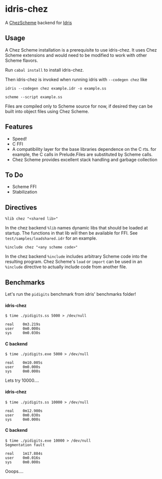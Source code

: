 # idris-chez

A [ChezScheme](https://cisco.github.io/ChezScheme/) backend for [Idris](http://idris-lang.org)

## Usage

A Chez Scheme installation is a prerequisite to use idris-chez. It uses Chez Scheme extensions and would need to be modified to work with other Scheme flavors.

Run `cabal install` to install idris-chez.

Then idris-chez is invoked when running idris with `--codegen chez` like

```idris --codegen chez example.idr -o example.ss```

```scheme --script example.ss```

Files are compiled only to Scheme source for now, if desired they can be built into object files using Chez Scheme.

## Features

* Speed!
* C FFI
* A compatibility layer for the base libraries dependence on the C rts. for example, the C calls in Prelude.Files are substituted by Scheme calls.
* Chez Scheme provides excellent stack handling and garbage collection 

## To Do

* Scheme FFI
* Stabilization

## Directives

```%lib chez "<shared lib>"```

In the chez backend `%lib` names dynamic libs that should be loaded at startup. The functions in that lib will then be available for FFI. See `test/samples/loadshared.idr` for an example.

```%include chez "<any scheme code>"```

In the chez backend `%include` includes arbitrary Scheme code into the resulting program. Chez Scheme's `load` or `import` can be used in an `%include` directive to actually include code from another file.     

## Benchmarks

Let's run the `pidigits` benchmark from idris' benchmarks folder!

#### idris-chez
```
$ time ./pidigits.ss 5000 > /dev/null

real    0m3.219s
user    0m0.000s
sys     0m0.030s
```
#### C backend
```
$ time ./pidigits.exe 5000 > /dev/null

real    0m10.005s
user    0m0.000s
sys     0m0.000s
```


Lets try 10000....
#### idris-chez
```
$ time ./pidigits.ss 10000 > /dev/null

real    0m12.900s
user    0m0.030s
sys     0m0.000s
```
#### C backend
```
$ time ./pidigits.exe 10000 > /dev/null
Segmentation fault

real    1m17.884s
user    0m0.016s
sys     0m0.000s
```
Ooops....